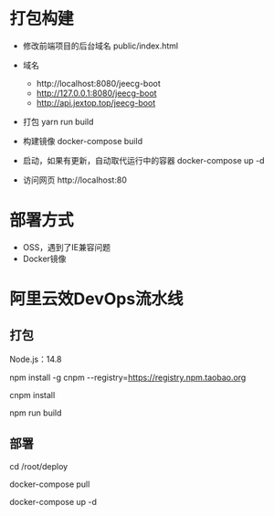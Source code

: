 # 打包构建

- 修改前端项目的后台域名
    public/index.html  

- 域名
    - http://localhost:8080/jeecg-boot
    - http://127.0.0.1:8080/jeecg-boot
    - http://api.jextop.top/jeecg-boot
   
- 打包
    yarn run build

- 构建镜像
    docker-compose build

- 启动，如果有更新，自动取代运行中的容器
    docker-compose up -d

- 访问网页
  http://localhost:80

# 部署方式

- OSS，遇到了IE兼容问题
- Docker镜像

# 阿里云效DevOps流水线

## 打包

Node.js：14.8

npm install -g cnpm --registry=https://registry.npm.taobao.org

cnpm install 

npm run build

## 部署

cd /root/deploy

docker-compose pull

docker-compose up -d
